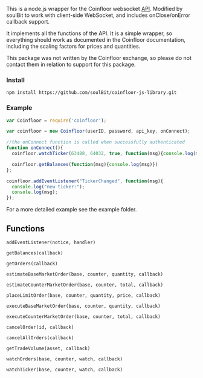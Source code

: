 This is a node.js wrapper for the Coinfloor websocket [API](https://github.com/coinfloor/API/blob/master/WEBSOCKET-README.md). Modified by soulBit to work with client-side WebSocket, and includes onClose/onError callback support.

It implements all the functions of the API.
It is a simple wrapper, so everything should work as documented in the Coinfloor documentation, including the scaling factors for prices and quantities.

This package was not written by the Coinfloor exchange, so please do not contact them in relation to support for this package.

### Install

`npm install https://github.com/soulBit/coinfloor-js-library.git`

### Example

```js
var Coinfloor = require('coinfloor');

var coinfloor = new Coinfloor(userID, password, api_key, onConnect);

//the onConnect function is called when successfully authenticated
function onConnect(){
  coinfloor.watchTicker(63488, 64032, true, function(msg){console.log(msg)});

  coinfloor.getBalances(function(msg){console.log(msg)})
};

coinfloor.addEventListener("TickerChanged", function(msg){
  console.log("new ticker:");
  console.log(msg);
});
```
For a more detailed example see the example folder.

## Functions

`addEventListener(notice, handler)`

`getBalances(callback)`

`getOrders(callback)`

`estimateBaseMarketOrder(base, counter, quantity, callback)`

`estimateCounterMarketOrder(base, counter, total, callback)`

`placeLimitOrder(base, counter, quantity, price, callback)`

`executeBaseMarketOrder(base, counter, quantity, callback)`

`executeCounterMarketOrder(base, counter, total, callback)`

`cancelOrder(id, callback)`

`cancelAllOrders(callback)`

`getTradeVolume(asset, callback)`

`watchOrders(base, counter, watch, callback)`

`watchTicker(base, counter, watch, callback)`
